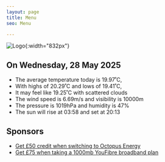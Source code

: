 ```yaml
---
layout: page
title: Menu
seo: Menu

---
```


![Logo](/images/logo.jpg){:width="832px"}

<!-- weather_marker starts -->
## On Wednesday, 28 May 2025

- The average temperature today is 19.97˚C,
- With highs of 20.29˚C and lows of 19.41˚C,
- It may feel like 19.25˚C with scattered clouds
- The wind speed is 6.69m/s and visibility is 10000m
- The pressure is 1019hPa and humidity is 47%
- The sun will rise at 03:58 and set at 20:13

<!-- weather_marker ends -->

## Sponsors

- [Get £50 credit when switching to Octopus Energy](https://bit.ly/3oD1nnS)
- [Get £75 when taking a 1000mb YouFibre broadband plan](https://aklam.io/91zWhU?)
